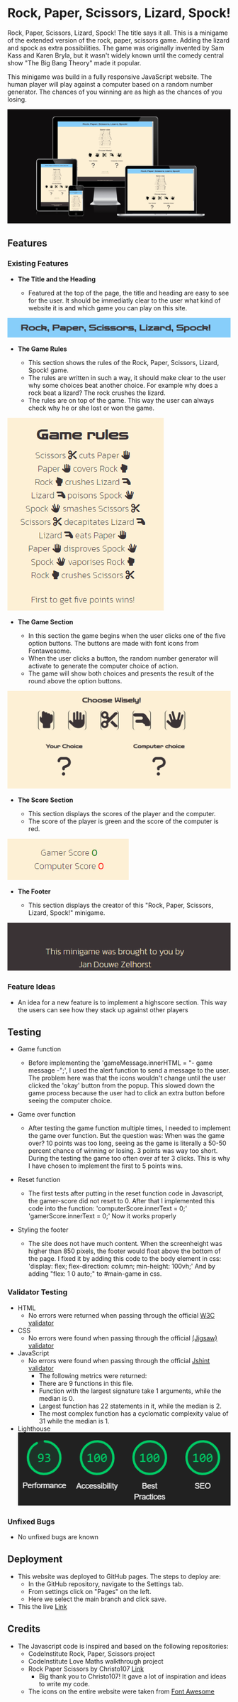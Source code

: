 # Rock, Paper, Scissors, Lizard, Spock!

Rock, Paper, Scissors, Lizard, Spock! The title says it all. This is a minigame of the extended version of the rock, paper, scissors game. Adding the lizard and spock as extra possibilities. The game was originally invented by Sam Kass and Karen Bryla, but it wasn't widely known until the comedy central show "The Big Bang Theory" made it popular.

This minigame was build in a fully responsive JavaScript website. The human player will play against a computer based on a random number generator. The chances of you winning are as high as the chances of you losing.

![Responsice Mockup](assets/images/mock_up.png)

## Features 

### Existing Features

- __The Title and the Heading__

  - Featured at the top of the page, the title and heading are easy to see for the user. It should be immediatly clear to the user what kind of website it is and which game you can play on this site.

![Title_heading](assets/images/title_heading.png)

- __The Game Rules__

  - This section shows the rules of the Rock, Paper, Scissors, Lizard, Spock! game. 
  - The rules are written in such a way, it should make clear to the user why some choices beat another choice. For example why does a rock beat a lizard? The rock crushes the lizard.
  - The rules are on top of the game. This way the user can always check why he or she lost or won the game.

![Game_rules](assets/images/game_rules.png)

- __The Game Section__

  - In this section the game begins when the user clicks one of the five option buttons. The buttons are made with font icons from Fontawesome. 
  - When the user clicks a button, the random number generator will activate to generate the computer choice of action.
  - The game will show both choices and presents the result of the round above the option buttons. 

![Game_section](assets/images/game_section.png)

- __The Score Section__

  - This section displays the scores of the player and the computer.
  - The score of the player is green and the score of the computer is red.

![Game_score](assets/images/game_score.png)

- __The Footer__

  - This section displays the creator of this "Rock, Paper, Scissors, Lizard, Spock!" minigame.

![Footer](assets/images/footer.png)

### Feature Ideas

- An idea for a new feature is to implement a highscore  section. This way the users can see how they stack up against other players

## Testing 

- Game function
    - Before implementing the 'gameMessage.innerHTML = "- game message -";', I used the alert function to send a message to the user. The problem here was that the icons wouldn't change until the user clicked the 'okay' button from the popup. This slowed down the game process because the user had to click an extra button before seeing the computer choice.

- Game over function
    - After testing the game function multiple times, I needed to implement the game over function. But the question was: When was the game over? 10 points was too long, seeing as the game is literally a 50-50 percent chance of winning or losing. 3 points was way too short. During the testing the game too often over af ter 3 clicks. This is why I have chosen to implement the first to 5 points wins.

- Reset function
    - The first tests after putting in the reset function code in Javascript, the gamer-score did not reset to 0. After that I implemented this code into the function: 
    'computerScore.innerText = 0;'
    'gamerScore.innerText = 0;'
    Now it works properly

- Styling the footer
    - The site does not have much content. When the screenheight was higher than 850 pixels, the footer would float   above the bottom of the page. 
    I fixed it by adding this code to the body element in css:
    'display: flex;
    flex-direction: column;
    min-height: 100vh;'
    And by adding "flex: 1 0 auto;" to #main-game in css.

### Validator Testing 

- HTML
    - No errors were returned when passing through the official [W3C validator](https://validator.w3.org/nu/?doc=https%3A%2F%2Fjdzelhorst.github.io%2FRock-Paper-Scissors-Lizard-Spock%2F)
- CSS
    - No errors were found when passing through the official [(Jigsaw) validator](https://jigsaw.w3.org/css-validator/validator?uri=https%3A%2F%2Fjdzelhorst.github.io%2FRock-Paper-Scissors-Lizard-Spock%2F&profile=css3svg&usermedium=all&warning=1&vextwarning=&lang=en)
- JavaScript
    - No errors were found when passing through the official [Jshint validator](https://jshint.com/)
      - The following metrics were returned: 
      - There are 9 functions in this file.
      - Function with the largest signature take 1 arguments, while the median is 0.
      - Largest function has 22 statements in it, while the median is 2.
      - The most complex function has a cyclomatic complexity value of 31 while the median is 1.
- Lighthouse
![Lighthouse](assets/images/lighthouse.png)


### Unfixed Bugs

- No unfixed bugs are known

## Deployment

- This website was deployed to GitHub pages. The steps to deploy are:
  - In the GitHub repository, navigate to the Settings tab.
  - From settings click on "Pages" on the left.
  - Here we select the main branch and click save. 
- This the live [Link](https://jdzelhorst.github.io/Rock-Paper-Scissors-Lizard-Spock/)


## Credits 

- The Javascript code is inspired and based on the following repositories:
    -   CodeInstitute Rock, Paper, Scissors project
    -   CodeInstitute Love Maths walkthrough project
    -   Rock Paper Scissors by Christo107 [Link](https://github.com/Christo107/CI-PP-02-Rock_Paper_Scissors)
        - Big thank you to Christo107! It gave a lot of inspiration and ideas to write my code.
    - The icons on the entire website were taken from [Font Awesome](https://fontawesome.com/)
